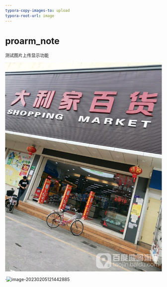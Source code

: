 ```yaml
---
typora-copy-images-to: upload
typora-root-url: image
---
```


# proarm_note

测试图片上传显示功能

![11](https://raw.githubusercontent.com/retaoo/imges/main/img/202302051114383.jpg)



·![image-20230205121442885](/C:/Users/Hil/AppData/Roaming/Typora/typora-user-images/image-20230205121442885.png)